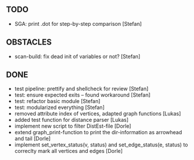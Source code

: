 ## TODO
- SGA: print .dot for step-by-step comparison [Stefan]

## OBSTACLES
- scan-build: fix dead init of variables or not? [Stefan]

## DONE
- test pipeline: prettify and shellcheck for review [Stefan]
- test: ensure expected exits – found workaround [Stefan]
- test: refactor basic module [Stefan]
- test: modularized everything [Stefan]
- removed attribute index of vertices, adapted graph functions [Lukas]
- added test function for distance parser [Lukas]
- implement new script to filter DistEst-file [Dorle]
- extend graph_print-function to print the dir-information as arrowhead and tail
  [Dorle]
- implement set_vertex_status(v, status) and set_edge_status(e, status)
   to correclty mark all vertices and edges [Dorle]

